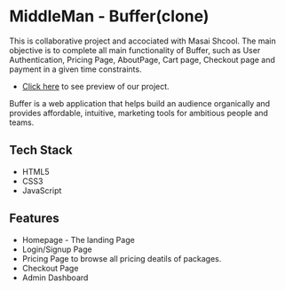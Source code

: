 

# MiddleMan - Buffer(clone)

This is collaborative project and accociated with Masai Shcool.
The main objective is to complete all main functionality of Buffer, such as User Authentication, Pricing Page, AboutPage, Cart page, Checkout page and payment in a given time constraints.

- [Click here](https://cozy-banoffee-f5b339.netlify.app/) to see preview of our project.

Buffer is a web application that helps build an audience organically and  provides affordable, intuitive, marketing tools for ambitious people and teams.

## Tech Stack

- HTML5
- CSS3
- JavaScript

## Features
- Homepage - The landing Page
- Login/Signup Page 
- Pricing Page to browse all pricing deatils of packages.
- Checkout Page
- Admin Dashboard

<!--   <h4>Homepage</h4>
 <img src="./frontend/src/assets/readme images/Screenshot from 2022-07-24 12-57-53.png" alt="1mg ScreenShot currently unavailable"/>

  <h4>Footer</h4>
 <img src="./frontend/src/assets/readme images/Screenshot from 2022-07-24 12-58-20.png" alt="1mg ScreenShot currently unavailable"/>

  <hr>
  
  <h4>Product Page</h4>
  <img src="./frontend/src/assets/readme images/Screenshot from 2022-07-24 12-58-58.png" alt="1mg ScreenShot currently unavailable"/>
  
  <hr>
  <h4>Product Details</h4>
  <img src="/frontend/src/assets/readme images/Screenshot from 2022-07-24 12-59-10.png" alt="1mg ScreenShot currently unavailable"/>
  <hr>
  <h4>Cart Page</h4>
 <img src="/frontend/src/assets/readme images/Screenshot from 2022-07-24 12-59-18.png" alt="1mg ScreenShot currently unavailable"/>
  <hr>
  <h4>Payment and Checkout</h4>
   <img src="/frontend/src/assets/readme images/Screenshot from 2022-07-24 12-59-32.png" alt="1mg ScreenShot currently unavailable"/>
  <hr> -->

